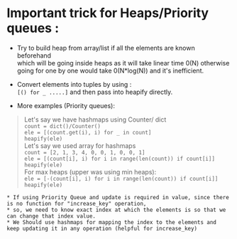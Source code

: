 # Important trick for Heaps/Priority queues :   
* Try to build heap from array/list if all the elements are known beforehand   
which will be going inside heaps as it will take linear time 0(N) otherwise   
going for one by one would take 0(N*log(N)) and it's inefficient.   
* Convert elements into tuples by using :       
```[() for _ .....]``` and then pass into heapify directly.   

* More examples (Priority queues):       
> Let's say we have hashmaps using Counter/ dict      
```count = dict()/Counter()```     
```ele = [(count.get(i), i) for _ in count]```   
```heapify(ele)```        
> Let's say we used array for hashmaps   
```count = [2, 1, 3, 4, 0, 0, 1, 0, 0, 1]```    
```ele = [(count[i], i) for i in range(len(count)) if count[i]]```    
```heapify(ele)```    
> For max heaps (upper was using min heaps):       
```ele = [-(count[i], i) for i in range(len(count)) if count[i]]```    
```heapify(ele)```
```    
* If using Priority Queue and update is required in value, since there is no function for "increase_key" operation,
* so, we need to know exact index at which the elements is so that we can change that index value.
* We Should use hashmaps for mapping the index to the elements and keep updating it in any operation (helpful for increase_key) 
